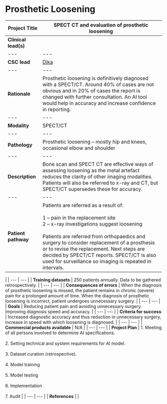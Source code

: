 # **Prosthetic Loosening**

| Project Title | SPECT CT and evaluation of prosthetic loosening |
| --- | --- |
| <b>Clinical lead(s)</b> |  |
| --- | --- |
| <b>CSC lead</b> | [Dika](/team/dika.html) |
| --- | --- |
| <b>Rationale</b> | Prosthetic loosening is definitively diagnosed with a SPECT/CT. Around 40% of cases are not obvious and in 20% of cases the report is changed with further consultation. An AI tool would help in accuracy and increase confidence in reporting. |
| --- | --- |
| <b>Modality</b> | SPECT/CT |
| --- | --- |
| <b>Pathology</b> | Prosthetic loosening – mostly hip and knees, occasional elbow and shoulder |
| --- | --- |
| <b>Description</b> | Bone scan and SPECT CT are effective ways of assessing loosening as the metal artefact reduces the clarity of other imaging modalities. Patients will also be referred to x-ray and CT, but SPECT/CT supersedes these for accuracy. |
| --- | --- |
| <b>Patient pathway</b> | Patients are referred as a result of:<br><br>1 – pain in the replacement site<br>2 – x-ray investigations suggest loosening<br><br>Patients are referred from orthopaedics and surgery to consider replacement of a prosthesis or to revise the replacement. Next steps are decided by SPECT/CT reports. SPECT/CT is also used for surveillance so imaging is repeated in intervals.
 |
| --- | --- |
| <b>Training datasets</b> | 250 patients annually. Data to be gathered retrospectively. |
| --- | --- |
| <b>Consequences of errors</b> | When the diagnosis of prosthetic loosening is missed, the patient remains in chronic (severe) pain for a prolonged amount of time. When the diagnosis of prosthetic loosening is incorrect, patient undergoes unnecessary surgery.  |
| --- | --- |
| <b>Goals</b> | Reducing patient pain and avoiding unnecessary surgery. Improving diagnosis speed and accuracy.  |
| --- | --- |
| <b>Criteria for success</b> | Increased diagnostic accuracy and thus reduction in unnecessary surgery, increase in speed with which loosening is diagnosed. |
| --- | --- |
| <b>Commercial products available</b> | N/A |
| --- | --- |
| <b>Project Plan</b> | 1.	Meeting of all persons involved to determine AI specifications. <br><br> 2.	Setting technical and system requirements for AI model. <br> <br> 3. Dataset curation (retrospective). <br><br> 4.	Model training<br><br>5.	Model testing <br><br>6.	Implementation <br><br>7. Audit |
| --- | --- |
| <b>References</b> |  |